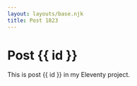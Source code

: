 ```yaml
---
layout: layouts/base.njk
title: Post 1823
---
```


# Post {{ id }}

This is post {{ id }} in my Eleventy project.
